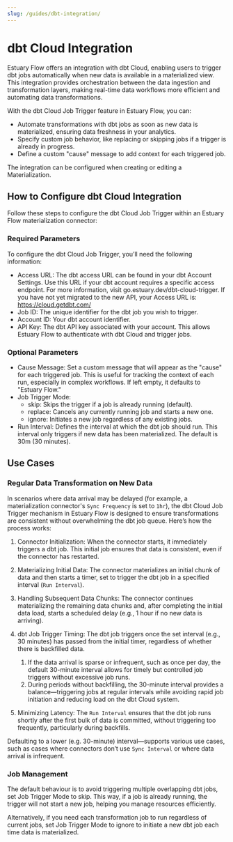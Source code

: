 ```yaml
---
slug: /guides/dbt-integration/
---
```


# dbt Cloud Integration

Estuary Flow offers an integration with dbt Cloud, enabling users to trigger dbt jobs automatically when new data
is available in a materialized view. This integration provides orchestration between the data ingestion and
transformation layers, making real-time data workflows more efficient and automating data transformations.

With the dbt Cloud Job Trigger feature in Estuary Flow, you can:

- Automate transformations with dbt jobs as soon as new data is materialized, ensuring data freshness in your analytics.
- Specify custom job behavior, like replacing or skipping jobs if a trigger is already in progress.
- Define a custom "cause" message to add context for each triggered job.

The integration can be configured when creating or editing a Materialization.

## How to Configure dbt Cloud Integration

Follow these steps to configure the dbt Cloud Job Trigger within an Estuary Flow materialization connector:

### Required Parameters

To configure the dbt Cloud Job Trigger, you’ll need the following information:

- Access URL: The dbt access URL can be found in your dbt Account Settings. Use this URL if your dbt account requires a
  specific access endpoint. For more information, visit go.estuary.dev/dbt-cloud-trigger. If you have not yet migrated
  to the new API, your Access URL is: https://cloud.getdbt.com/
- Job ID: The unique identifier for the dbt job you wish to trigger.
- Account ID: Your dbt account identifier.
- API Key: The dbt API key associated with your account. This allows Estuary Flow to authenticate with dbt Cloud and
  trigger jobs.

### Optional Parameters

- Cause Message: Set a custom message that will appear as the "cause" for each triggered job. This is useful for
  tracking the context of each run, especially in complex workflows. If left empty, it defaults to "Estuary Flow."
- Job Trigger Mode:
    - skip: Skips the trigger if a job is already running (default).
    - replace: Cancels any currently running job and starts a new one.
    - ignore: Initiates a new job regardless of any existing jobs.
- Run Interval: Defines the interval at which the dbt job should run. This interval only triggers if new data has been
  materialized. The default is 30m (30 minutes).

## Use Cases

### Regular Data Transformation on New Data

In scenarios where data arrival may be delayed (for example, a materialization connector's `Sync Frequency` is set to
`1hr`), the dbt Cloud Job Trigger mechanism in Estuary Flow is designed to ensure transformations are consistent without
overwhelming the dbt job queue. Here’s how the process works:

1. Connector Initialization: When the connector starts, it immediately triggers a dbt job. This initial job ensures that
   data is consistent, even if the connector has restarted.

2. Materializing Initial Data: The connector materializes an initial chunk of data and then starts a timer, set to
   trigger the dbt job in a specified interval (`Run Interval`).

3. Handling Subsequent Data Chunks: The connector continues materializing the remaining data chunks and, after
   completing the initial data load, starts a scheduled delay (e.g., 1 hour if no new data is arriving).

4. dbt Job Trigger Timing: The dbt job triggers once the set interval (e.g., 30 minutes) has passed from the initial
   timer, regardless of whether there is backfilled data.

    1. If the data arrival is sparse or infrequent, such as once per day, the default 30-minute interval allows for
       timely but controlled job triggers without excessive job runs.
    2. During periods without backfilling, the 30-minute interval provides a balance—triggering jobs at regular
       intervals while avoiding rapid job initiation and reducing load on the dbt Cloud system.

7. Minimizing Latency: The `Run Interval` ensures that the dbt job runs shortly after the first bulk of data is
   committed, without triggering too frequently, particularly during backfills.

Defaulting to a lower (e.g. 30-minute) interval—supports various use cases, such as cases where connectors don’t use
`Sync Interval` or where data arrival is infrequent.

### Job Management

The default behaviour is to avoid triggering multiple overlapping dbt jobs, set Job Trigger Mode to skip. This way, if a
job is already running, the trigger will not start a new job, helping you manage resources efficiently.

Alternatively, if you need each transformation job to run regardless of current jobs, set Job Trigger Mode to ignore to
initiate a new dbt job each time data is materialized.
